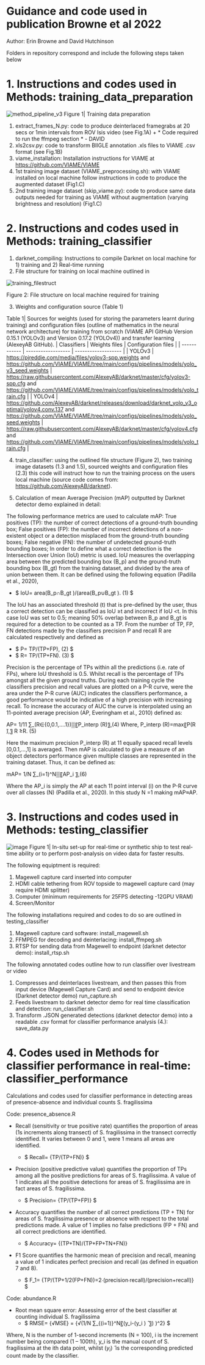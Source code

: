# Guidance and code used in publication Browne et al 2022

Author: Erin Browne and David Hutchinson 

Folders in repository correspond and include the following steps taken below

# 1. Instructions and codes used in Methods: training_data_preparation

![method_pipeline_v3](https://user-images.githubusercontent.com/91316035/180641159-98433eab-a921-4bfa-ac79-843a71d16f5e.jpg)
Figure 1| Training data preparation 

1. extract_frames_N.py: code to produce deinterlaced framegrabs at 20 secs or 1min intervals from ROV Isis video (see Fig.1A) + * Code required to run the ffmpeg section * - DAVID
2. xls2csv.py: code to transform BIIGLE annotation .xls files to VIAME .csv format (see Fig.1B)
3. viame_installation: Installation instructions for VIAME at https://github.com/VIAME/VIAME 
4. 1st training image dataset (VIAME_preprocessing.sh): with VIAME installed on local machine follow instructions in code to produce the augmented dataset (Fig1.C)
5. 2nd training image dataset (skip_viame.py): code to produce same data outputs needed for training as VIAME without augmentation (varying brightness and resolution) (Fig1.C)

# 2. Instructions and codes used in Methods: training_classifier

1. darknet_compiling: Instructions to compile Darknet on local machine for 1) training and 2) Real-time running
2. File structure for training on local machine outlined in 

![training_filestruct](https://user-images.githubusercontent.com/91316035/180641405-492942e4-374d-4e70-8ea0-8e0269380be2.jpg)

Figure 2: File structure on local machine required for training

3. Weights and configuration source (Table 1) 

Table 1| Sources for weights (used for storing the parameters learnt during training) and configuration files (outline of mathematics in the neural network architecture) for training from scratch (VIAME API GitHub Version 0.15.1 (YOLOv3) and Version 0.17.2 (YOLOv4)) and transfer learning (AlexeyAB GitHub).
| Classifiers  | Weights files      | Configuration files |
| ------------ | ------------------ | ------------------- |
| YOLOv3       | https://pjreddie.com/media/files/yolov3-spp.weights and https://github.com/VIAME/VIAME/tree/main/configs/pipelines/models/yolo_v3_seed.weights | https://raw.githubusercontent.com/AlexeyAB/darknet/master/cfg/yolov3-spp.cfg and https://github.com/VIAME/VIAME/tree/main/configs/pipelines/models/yolo_train.cfg |
| YOLOv4       | https://github.com/AlexeyAB/darknet/releases/download/darknet_yolo_v3_optimal/yolov4.conv.137 and https://github.com/VIAME/VIAME/tree/main/configs/pipelines/models/yolo_seed.weights  |  https://raw.githubusercontent.com/AlexeyAB/darknet/master/cfg/yolov4.cfg and https://github.com/VIAME/VIAME/tree/main/configs/pipelines/models/yolo_train.cfg |

4. train_classifier: using the outlined file structure (Figure 2), two training image datasets (1.3 and 1.5), sourced weights and configuration files (2.3) this code will instruct how to run the training process on the users local machine (source code comes from: https://github.com/AlexeyAB/darknet). 

5. Calculation of mean Average Precision (mAP) outputted by Darknet detector demo explained in detail: 

The following performance metrics are used to calculate mAP:
True positives (TP): the number of correct detections of a ground-truth bounding box; 
False positives (FP): the number of incorrect detections of a non-existent object or a detection misplaced from the ground-truth bounding boxes;
False negative (FN): the number of undetected ground-truth bounding boxes;
In order to define what a correct detection is the Intersection over Union (IoU) metric is used. IoU measures the overlapping area between the predicted bounding box (B_p) and the ground-truth bounding box (B_gt) from the training dataset, and divided by the area of union between them. It can be defined using the following equation (Padilla et al., 2020),  

  * $ IoU=  area(B_p∩B_gt )/(area(B_p∪B_gt ).    (1) $

The IoU has an associated threshold (t) that is pre-defined by the user, thus a correct detection can be classified as IoU ≥t and incorrect if IoU <t. In this case IoU was set to 0.5; meaning 50% overlap between B_p and B_gt is required for a detection to be counted as a TP. 
From the number of TP, FP, FN detections made by the classifiers precision P and recall R are calculated respectively and defined as

  * $ P=  TP/(TP+FP),     (2) $
  * $ R=  TP/(TP+FN).     (3) $

Precision is the percentage of TPs within all the predictions (i.e. rate of FPs), where IoU threshold is 0.5. Whilst recall is the percentage of TPs amongst all the given ground truths. During each training cycle the classifiers precision and recall values are plotted on a P-R curve, were the area under the P-R curve (AUC) indicates the classifiers performance, a good performance would be indicative of a high precision with increasing recall. To increase the accuracy of AUC the curve is interpolated using an 11-pointed average precision (AP, Everingham et al., 2010) defined as:

AP=  1/11 ∑_(R∈{0,0.1,….1})▒〖P_interp (R)〗,(4)
Where,
P_interp (R)=max⁡〖P(R ̃),〗  R ̃≥R.   (5)

Here the maximum precision P_interp (R) at 11 equally spaced recall levels [0,0.1,...,1] is averaged. Then mAP is calculated to give a measure of an object detectors performance given multiple classes are represented in the training dataset. Thus, it can be defined as: 

mAP=  1/N ∑_(i=1)^N▒〖AP_i 〗,(6)

Where the AP_i is simply the AP at each 11 point interval (i) on the P-R curve over all classes (N) (Padilla et al., 2020). In this study N =1 making mAP≈AP.


# 3. Instructions and codes used in Methods: testing_classifier
![image](https://user-images.githubusercontent.com/91316035/163668237-5125358e-afaa-41f5-8f13-0a74f53569f1.png)
Figure 1| In-situ set-up for real-time or synthetic ship to test real-time ability or to perform post-analysis on video data for faster results.

The following equiptment is required:
  1. Magewell capture card inserted into computer
  2. HDMI cable tethering from ROV topside to magewell capture card (may require HDMI splitter)
  3. Computer (minimum requirements for 25FPS detecting -12GPU VRAM)
  4. Screen/Monitor
  
 The following installations required and codes to do so are outlined in testing_classifier 
  1. Magewell capture card software: install_magewell.sh
  2. FFMPEG for decoding and deinterlacing: install_ffmpeg.sh
  3. RTSP for sending data from Magewell to endpoint (darknet detector demo): install_rtsp.sh
 
 The following annotated codes outline how to run classifier over livestream or video
  1. Compresses and deinterlaces livestream, and then passes this from input device (Magewell Capture Card) and send to endpoint device (Darknet detector demo) run_capture.sh
  2. Feeds livestream to darknet detector demo for real time classification and detection: run_classifier.sh
  3. Transform .JSON generated detections (darknet detector demo) into a readable .csv format for classifier performance analysis (4.): save_data.py

# 4. Codes used in Methods for classifier performance in real-time: classifier_performance

Calculations and codes used for classifier performance in detecting areas of presence-absence and individual counts S. fragilissima

Code: presence_absence.R
- Recall (sensitivity or true positive rate) quantifies the proportion of areas (1s increments along transect) of S. fragilissima in the transect correctly identified. It varies between 0 and 1, were 1 means all areas are identified.
   * $ Recall=  {TP/(TP+FN)} $

- Precision (positive predictive value) quantifies the proportion of TPs among all the positive predictions for areas of S. fragilissima. A value of 1 indicates all the positive detections for areas of S. fragilissima are in fact areas of S. fragilissima.
  * $ Precision=  {TP/(TP+FP)} $ 

- Accuracy quantifies the number of all correct predictions (TP + TN) for areas of S. fragilissima presence or absence with respect to the total predictions made. A value of 1 implies no false predictions (FP + FN) and all correct predictions are identified.  
  * $ Accuracy=  {(TP+TN)/(TP+FP+TN+FN)}

- F1 Score quantifies the harmonic mean of precision and recall, meaning a value of 1 indicates perfect precision and recall (as defined in equation 7 and 8). 
  * $ F_1=  {TP/(TP+1/2(FP+FN))=2∙(precision∙recall)/(precision+recall)} $ 

Code: abundance.R
- Root mean square error: Assessing error of the best classifier at counting individual S. fragilissima
  * $ RMSE= {√MSE}  = {√(1/N ∑_{(i=1)}^N〖(y_i-(y_i ) ̂ 〗) )^2} $ 

Where, N is the number of 1-second increments (N = 100), i is the increment number being compared (1 – 100th), y_i is the manual count of S. fragilissima at the ith data point, whilst (${y_i}$) ̂ is the corresponding predicted count made by the classifier. 


